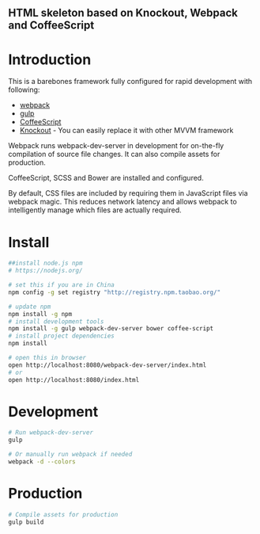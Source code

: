 ## HTML skeleton based on Knockout, Webpack and CoffeeScript

# Introduction
This is a barebones framework fully configured for rapid development with following:
* [webpack](http://webpack.github.io/)
* [gulp](http://gulpjs.com/)
* [CoffeeScript](http://coffeescript.org/)
* [Knockout](http://knockoutjs.com) - You can easily replace it with other MVVM framework

Webpack runs webpack-dev-server in development for on-the-fly compilation of source file changes. It can also compile assets for production.

CoffeeScript, SCSS and Bower are installed and configured.

By default, CSS files are included by requiring them in JavaScript files via webpack magic. This reduces network latency and allows webpack to intelligently manage which files are actually required.


# Install

```bash
##install node.js npm
# https://nodejs.org/

# set this if you are in China
npm config -g set registry "http://registry.npm.taobao.org/"

# update npm
npm install -g npm
# install development tools
npm install -g gulp webpack-dev-server bower coffee-script
# install project dependencies
npm install

# open this in browser
open http://localhost:8080/webpack-dev-server/index.html
# or
open http://localhost:8080/index.html
```

# Development

```bash
# Run webpack-dev-server
gulp

# Or manually run webpack if needed
webpack -d --colors
```

# Production

```bash
# Compile assets for production
gulp build
```
